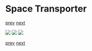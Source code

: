 # Space Transporter

[prev](../README.md) [next](02-liftoff-prep-ladder.md)

![](01-landing-pad-perspective.png)
![](01-landing-pad-rear.png)
![](01-landing-pad-top.png)

[prev](../README.md) [next](02-liftoff-prep-ladder.md)